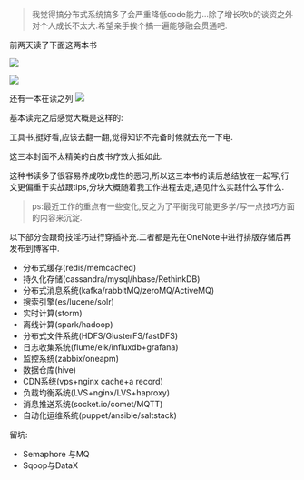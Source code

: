 
> 我觉得搞分布式系统搞多了会严重降低code能力...除了增长吹b的谈资之外对个人成长不太大.希望亲手挨个搞一遍能够融会贯通吧.  

前两天读了下面这两本书  

![](http://7xqjx7.com1.z0.glb.clouddn.com/image/wayijogtwiojtfgkszdmgzoswt.jpeg?imageView2/2/h/200) 

![](http://7xqjx7.com1.z0.glb.clouddn.com/image/qrfqwrhadfgasgtwgtwgt.jpeg?imageView2/2/h/200)

还有一本在读之列 
![](http://7xqjx7.com1.z0.glb.clouddn.com/image/qetjfgjkrtdvhxsry.jpeg?imageView2/2/h/200) 

基本读完之后感觉大概是这样的:  

工具书,挺好看,应该去翻一翻,觉得知识不完备时候就去充一下电. 

这三本封面不太精美的白皮书疗效大抵如此. 

这种书读多了很容易养成吹b成性的恶习,所以这三本书的读后总结放在一起写,行文更偏重于实战跟tips,分块大概随着我工作进程去走,遇见什么实践什么写什么.  

> ps:最近工作的重点有一些变化,反之为了平衡我可能更多学/写一点技巧方面的内容来沉淀. 

以下部分会跟奇技淫巧进行穿插补充.二者都是先在OneNote中进行排版存储后再发布到博客中.   

- 分布式缓存(redis/memcached)
- 持久化存储(cassandra/mysql/hbase/RethinkDB)
- 分布式消息系统(kafka/rabbitMQ/zeroMQ/ActiveMQ)
- 搜索引擎(es/lucene/solr)
- 实时计算(storm)
- 离线计算(spark/hadoop)
- 分布式文件系统(HDFS/GlusterFS/fastDFS)
- 日志收集系统(flume/elk/influxdb+grafana)
- 监控系统(zabbix/oneapm)
- 数据仓库(hive)
- CDN系统(vps+nginx cache+a record)
- 负载均衡系统(LVS+nginx/LVS+haproxy)
- 消息推送系统(socket.io/comet/MQTT)
- 自动化运维系统(puppet/ansible/saltstack) 


留坑:  

- Semaphore 与MQ
- Sqoop与DataX
